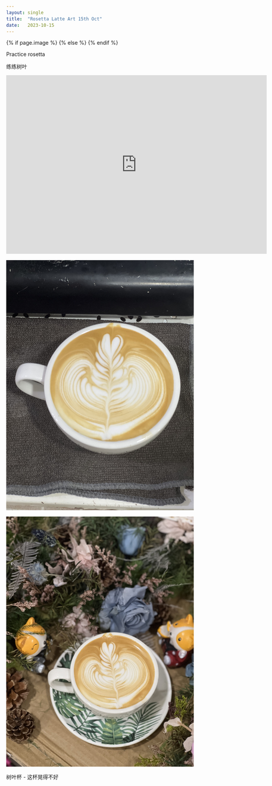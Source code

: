```yaml
---
layout: single
title:  "Rosetta Latte Art 15th Oct"
date:   2023-10-15
---
```

{% if page.image %}
  <meta property="og:image" content="/assets/img/2023/10/15/IMG_8680.jpg">
{% else %}
  <meta property="og:image" content="/assets/img/2023/10/15/IMG_8680.jpg">
{% endif %}

<meta property="og:description" content="Rosetta Latte Art 15th Oct" />


Practice rosetta

练练树叶



<div class="embed-container">
  <iframe
      src="https://www.youtube.com/embed/pRcmwz8yLwQ"
      width="700"
      height="480"
      frameborder="0"
      allowfullscreen="true">
  </iframe>
</div>



![](/assets/img/2023/10/15/IMG_8678.jpg)

![](/assets/img/2023/10/15/IMG_8680.jpg)

树叶杯 - 这杯晃得不好
